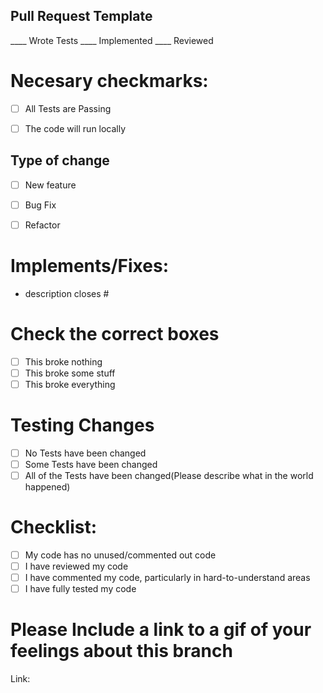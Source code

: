 ## Pull Request Template

____ Wrote Tests
____ Implemented
____ Reviewed

# Necesary checkmarks:

- [ ] All Tests are Passing

- [ ] The code will run locally

## Type of change
- [ ] New feature
- [ ] Bug Fix
- [ ] Refactor


# Implements/Fixes:
* description
closes #

# Check the correct boxes

- [ ] This broke nothing
- [ ] This broke some stuff
- [ ] This broke everything

# Testing Changes
- [ ] No Tests have been changed
- [ ] Some Tests have been changed
- [ ] All of the Tests have been changed(Please describe what in the world happened)

# Checklist:

- [ ] My code has no unused/commented out code
- [ ] I have reviewed my code
- [ ] I have commented my code, particularly in hard-to-understand areas
- [ ] I have fully tested my code

# Please Include a link to a gif of your feelings about this branch
Link:
